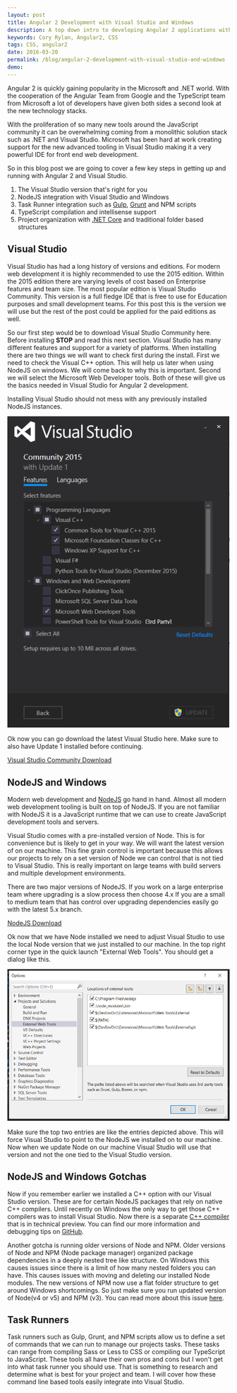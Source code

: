 ```yaml
---
layout: post
title: Angular 2 Development with Visual Studio and Windows
description: A top down intro to developing Angular 2 applications with Visual Studio and Windows. This will cover from downloading Visual Studio to setting up a task runner.
keywords: Cory Rylan, Angular2, CSS
tags: CSS, angular2
date: 2016-03-20
permalink: /blog/angular-2-development-with-visual-studio-and-windows
demo: 
---
```


Angular 2 is quickly gaining popularity in the Microsoft and .NET world. With the cooperation of the Angular Team from Google and the TypeScript team from Microsoft
a lot of developers have given both sides a second look at the new technology stacks. 

With the proliferation of so many new tools around the JavaScript community 
it can be overwhelming coming from a monolithic solution stack such as .NET and Visual Studio. Microsoft has been hard at work creating support for the new advanced tooling 
in Visual Studio making it a very powerful IDE for front end web development. 

So in this blog post we are going to cover a few key steps in getting up and running with Angular 2 and Visual Studio.

1. The Visual Studio version that's right for you
1. NodeJS integration with Visual Studio and Windows
1. Task Runner integration such as <a href="http://gulpjs.com/" target="_blank">Gulp</a>, <a href="http://gruntjs.com/" target="_blank">Grunt</a> and NPM scripts
1. TypeScript compilation and intellisense support
1. Project organization with <a href="https://dotnet.github.io/" target="_blank">.NET Core</a> and traditional folder based structures


## Visual Studio

Visual Studio has had a long history of versions and editions. For modern web development it is highly recommended to use the 2015 edition. 
Within the 2015 edition there are varying levels of cost based on Enterprise features and team size. The most popular edition is Visual Studio
Community. This version is a full fledge IDE that is free to use for Education purposes and small development teams. For this post this is the 
version we will use but the rest of the post could be applied for the paid editions as well. 

So our first step would be to download Visual Studio Community here. Before installing **STOP** and read this next section. Visual Studio has many 
different features and support for a variety of platforms. When installing there are two things we will want to check first during the install.
First we need to check the Visual C++ option. This will help us later when using NodeJS on windows. We will come back to why this is important.
Second we will select the Microsoft Web Developer tools. Both of these will give us the basics needed in Visual Studio for Angular 2 development.

Installing Visual Studio should not mess with any previously installed NodeJS instances.

<img src="/assets/images/posts/2016-03-21-angular-2-development-with-visual-studio-and-windows/visual-studio-nodejs.png" alt="Visual Studio install with NodeJS" class="full-width col-6--max float-center display-block" />

Ok now you can go download the latest Visual Studio here. Make sure to also have Update 1 installed before continuing.

<a href="https://www.visualstudio.com/products/visual-studio-community-vs" target="_blank" class="btn float-center display-block col-4--max">Visual Studio Community Download</a>


## NodeJS and Windows

Modern web development and <a href="https://nodejs.org/en/" target="_blank">NodeJS</a> go hand in hand. Almost all modern web development tooling is built on top of NodeJS. 
If you are not familiar with NodeJS it is a JavaScript runtime that we can use to create JavaScript development tools and servers. 

Visual Studio comes with a pre-installed version of Node. This is for convenience but is likely to get in your way. We will want the latest version of 
on our machine. This fine grain control is important because this allows our projects to rely on a set version of Node we can control that is not
tied to Visual Studio. This is really important on large teams with build servers and multiple development environments. 

There are two major versions of NodeJS. If you work on a large enterprise team where upgrading is a slow process then choose 4.x If you are a small to medium team 
that has control over upgrading dependencies easily go with the latest 5.x branch.

<a href="https://nodejs.org/en/" target="_blank" class="btn float-center display-block col-3--max">NodeJS Download</a>

Ok now that we have Node installed we need to adjust Visual Studio to use the local Node version that we just installed to our machine. 
In the top right corner type in the quick launch "External Web Tools". You should get a dialog like this.

<img src="/assets/images/posts/2016-03-21-angular-2-development-with-visual-studio-and-windows/visual-studio-set-nodejs-version.png" alt="Visual Studio NodeJS version" class="full-width col-8--max float-center display-block" />

Make sure the top two entries are like the entries depicted above. This will force Visual Studio to point to the NodeJS we installed on to our machine. Now when we update Node
on our machine Visual Studio will use that version and not the one tied to the Visual Studio version.


## NodeJS and Windows Gotchas

Now if you remember earlier we installed a C++ option with our Visual Studio version. These are for certain NodeJS packages that rely on native C++ compilers.
Until recently on Windows the only way to get those C++ compilers was to install Visual Studio. Now there is a separate
 <a href="https://www.microsoft.com/en-us/download/details.aspx?id=49983" target="_blank">C++ compiler</a> that is in technical preview. You can find our more
 information and debugging tips on <a href="https://github.com/nodejs/node-gyp/issues/629" target="_blank">GitHub</a>.
 
 Another gotcha is running older versions of Node and NPM. Older versions of Node and NPM (Node package manager) organized package dependencies in a deeply nested tree
 like structure. On Windows this causes issues since there is a limit of how many nested folders you can have. This causes issues with moving and deleting our installed
 Node modules. The new versions of NPM now use a flat folder structure to get around Windows shortcomings. So just make sure you run updated version of Node(v4 or v5) and NPM (v3). 
 You can read more about this issue <a href="https://github.com/nodejs/node-v0.x-archive/issues/6960" target="">here</a>.
 
 
## Task Runners 

Task runners such as Gulp, Grunt, and NPM scripts allow us to define a set of commands that we can run to manage our projects tasks. These tasks can range from compiling Sass or Less to 
CSS or compiling our TypeScript to JavaScript. These tools all have their own pros and cons but I won't get into what task runner you should use. That is something to research
and determine what is best for your project and team. I will cover how these command line based tools easily integrate into Visual Studio.
